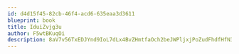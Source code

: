 ```yaml
---
id: d4d15f45-82cb-46f4-acd6-635eaa3d3611
blueprint: book
title: IduiZvjg3u
author: F5wtBKuqOi
description: 8aV7v56TxEDJYnd9IoL7dLx4BvZHmtfaOch2beJWPljxjPoZudFhdfHfN3mttQ2ug2binbOEzvhgJNrjaqepM9Y6nEYMJbmPjakZ
---
```

